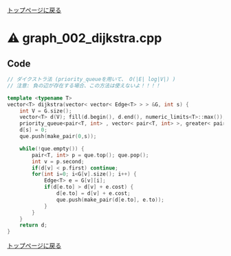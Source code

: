 <!-- mathjax config similar to math.stackexchange -->
<script type="text/javascript"
  src="https://cdn.mathjax.org/mathjax/latest/MathJax.js?config=TeX-AMS-MML_HTMLorMML">
</script>
<script type="text/x-mathjax-config">
  MathJax.Hub.Config({
    TeX: { equationNumbers: { autoNumber: "AMS" }},
    tex2jax: {
      inlineMath: [ ['$','$'] ],
      processEscapes: true
    },
    "HTML-CSS": { matchFontHeight: false },
    displayAlign: "left",
    displayIndent: "2em"
  });
</script>

<script type="text/javascript" src="https://cdnjs.cloudflare.com/ajax/libs/jquery/3.4.1/jquery.min.js"></script>
<link rel="stylesheet" href="../css/copy-button.css" />
<script type="text/javascript" src="../js/balloons.js"></script>
<script type="text/javascript" src="../js/copy-button.js"></script>



[トップページに戻る](../index.html)

# :warning: graph\_002\_dijkstra.cpp

## Code

```cpp
// ダイクストラ法 (priority_queueを用いて、 O(|E| log|V|) )
// 注意: 負の辺が存在する場合、この方法は使えないよ！！！！

template <typename T>
vector<T> dijkstra(vector< vector< Edge<T> > > &G, int s) {
    int V = G.size();
    vector<T> d(V); fill(d.begin(), d.end(), numeric_limits<T>::max());
    priority_queue<pair<T, int> , vector< pair<T, int> >, greater< pair<T, int> > > que;
    d[s] = 0;
    que.push(make_pair(0,s));

    while(!que.empty()) {
        pair<T, int> p = que.top(); que.pop();
        int v = p.second;
        if(d[v] < p.first) continue;
        for(int i=0; i<G[v].size(); i++) {
            Edge<T> e = G[v][i];
            if(d[e.to] > d[v] + e.cost) {
                d[e.to] = d[v] + e.cost;
                que.push(make_pair(d[e.to], e.to));
            }
        }
    }
    return d;
}
```

[トップページに戻る](../index.html)
